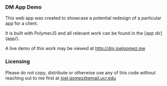 ### DM App Demo
This web app was created to showcase a potential redesign of a particular app
for a client.

It is built with PolymerJS and all relevant work can be found in the [app dir]
(app/).

A live demo of this work may be viewed at http://dm.joelgomez.me

### Licensing
Please do not copy, distribute or otherwise use any of this code without 
reaching out to me first at joel.gomez@email.ucr.edu
